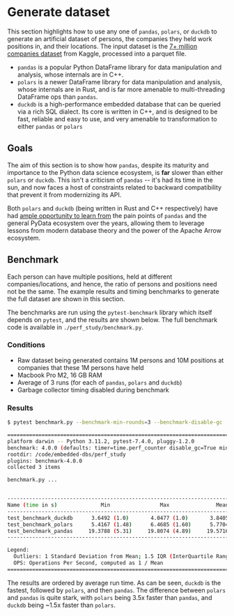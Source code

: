# Generate dataset

This section highlights how to use any one of `pandas`, `polars`, or `duckdb` to generate an artificial dataset of persons, the companies they held work positions in, and their locations. The input dataset is the [7+ million companies dataset](https://www.kaggle.com/datasets/peopledatalabssf/free-7-million-company-dataset) from Kaggle, processed into a parquet file.

* `pandas` is a popular Python DataFrame library for data manipulation and analysis, whose internals are in C++.
* `polars` is a newer DataFrame library for data manipulation and analysis, whose internals are in Rust, and is far more amenable to multi-threading DataFrame ops than `pandas`.
* `duckdb` is a high-performance embedded database that can be queried via a rich SQL dialect. Its core is written in C++, and is designed to be fast, reliable and easy to use, and very amenable to transformation to either `pandas` or `polars`


## Goals

The aim of this section is to show how `pandas`, despite its maturity and importance to the Python data science ecosystem, is **far** slower than either `polars` or `duckdb`. This isn't a criticism of `pandas` -- it's had its time in the sun, and now faces a host of constraints related to backward compatibility that prevent it from modernizing its API.

Both `polars` and `duckdb` (being written in Rust and C++ respectively) have had [ample opportunity to learn from](https://twitter.com/datapythonista/status/1692452584785580111) the pain points of `pandas` and the general PyData ecosystem over the years, allowing them to leverage lessons from modern database theory and the power of the Apache Arrow ecosystem.

## Benchmark

Each person can have multiple positions, held at different companies/locations, and hence, the ratio of persons and positions need not be the same. The example results and timing benchmarks to generate the full dataset are shown in this section.

The benchmarks are run using the `pytest-benchmark` library which itself depends on `pytest`, and the results are shown below. The full benchmark code is available in `./perf_study/benchmark.py`.

### Conditions

* Raw dataset being generated contains 1M persons and 10M positions at companies that these 1M persons have held
* Macbook Pro M2, 16 GB RAM
* Average of 3 runs (for each of `pandas`, `polars` and `duckdb`)
* Garbage collector timing disabled during benchmark

### Results

```sh
$ pytest benchmark.py --benchmark-min-rounds=3 --benchmark-disable-gc

==================================================================================================== test session starts ====================================================================================================
platform darwin -- Python 3.11.2, pytest-7.4.0, pluggy-1.2.0
benchmark: 4.0.0 (defaults: timer=time.perf_counter disable_gc=True min_rounds=3 min_time=0.000005 max_time=1.0 calibration_precision=10 warmup=False warmup_iterations=100000)
rootdir: /code/embedded-dbs/perf_study
plugins: benchmark-4.0.0
collected 3 items                                                                                                                                                                                                           

benchmark.py ...                                                                                                                                                                                                      [100%]


---------------------------------------------------------------------------------- benchmark: 3 tests ----------------------------------------------------------------------------------
Name (time in s)              Min                Max               Mean            StdDev             Median               IQR            Outliers     OPS            Rounds  Iterations
----------------------------------------------------------------------------------------------------------------------------------------------------------------------------------------
test_benchmark_duckdb      3.6492 (1.0)       4.0477 (1.0)       3.8405 (1.0)      0.1998 (1.0)       3.8245 (1.0)      0.2989 (1.0)           1;0  0.2604 (1.0)           3           1
test_benchmark_polars      5.4167 (1.48)      6.4685 (1.60)      5.7704 (1.50)     0.6046 (3.03)      5.4260 (1.42)     0.7888 (2.64)          1;0  0.1733 (0.67)          3           1
test_benchmark_pandas     19.3788 (5.31)     19.8074 (4.89)     19.5716 (5.10)     0.2175 (1.09)     19.5287 (5.11)     0.3215 (1.08)          1;0  0.0511 (0.20)          3           1
----------------------------------------------------------------------------------------------------------------------------------------------------------------------------------------

Legend:
  Outliers: 1 Standard Deviation from Mean; 1.5 IQR (InterQuartile Range) from 1st Quartile and 3rd Quartile.
  OPS: Operations Per Second, computed as 1 / Mean
=============================================================================================== 3 passed in 144.33s (0:02:24) ===============================================================================================
```

The results are ordered by average run time. As can be seen, `duckdb` is the fastest, followed by `polars`, and then `pandas`. The difference between `polars` and `pandas` is quite stark, with `polars` being 3.5x faster than `pandas`, and `duckdb` being ~1.5x faster than `polars`.
